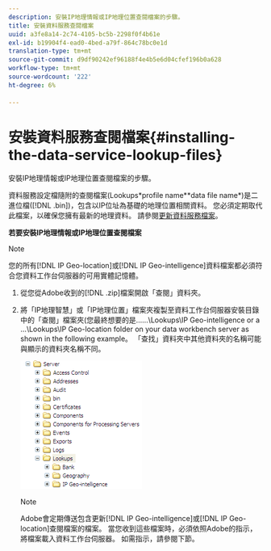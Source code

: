 ```yaml
---
description: 安裝IP地理情報或IP地理位置查閱檔案的步驟。
title: 安裝資料服務查閱檔案
uuid: a3fe8a14-2c74-4105-bc5b-2298f0f4b61e
exl-id: b19904f4-ead0-4bed-a79f-864c78bc0e1d
translation-type: tm+mt
source-git-commit: d9df90242ef96188f4e4b5e6d04cfef196b0a628
workflow-type: tm+mt
source-wordcount: '222'
ht-degree: 6%

---
```


# 安裝資料服務查閱檔案{#installing-the-data-service-lookup-files}

安裝IP地理情報或IP地理位置查閱檔案的步驟。

資料服務設定檔隨附的查閱檔案(Lookups\*profile name*\*data file name*)是二進位檔([!DNL .bin])，包含以IP位址為基礎的地理位置相關資料。 您必須定期取代此檔案，以確保您擁有最新的地理資料。 請參閱[更新資料服務檔案](../../../../home/c-geo-oview/c-wk-data-svcs/c-updt-data-svc-files.md#concept-2b3d11e4cb814fc09add5de58a87045c)。

**若要安裝IP地理情報或IP地理位置查閱檔案**

>[!NOTE]
>
>您的所有[!DNL IP Geo-location]或[!DNL IP Geo-intelligence]資料檔案都必須符合您資料工作台伺服器的可用實體記憶體。

1. 從您從Adobe收到的[!DNL .zip]檔案開啟「查閱」資料夾。
1. 將「IP地理智慧」或「IP地理位置」檔案夾複製至資料工作台伺服器安裝目錄中的「查閱」檔案夾(您最終想要的是……\Lookups\IP Geo-intelligence or a ...\Lookups\IP Geo-location folder on your data workbench server as shown in the following example。 「查找」資料夾中其他資料夾的名稱可能與顯示的資料夾名稱不同。

   ![步驟資訊](assets/Geo_installLookups_dirIP.png)

   >[!NOTE]
   >
   >Adobe會定期傳送包含更新[!DNL IP Geo-intelligence]或[!DNL IP Geo-location]查閱檔案的檔案。 當您收到這些檔案時，必須依照Adobe的指示，將檔案載入資料工作台伺服器。 如需指示，請參閱下節。
